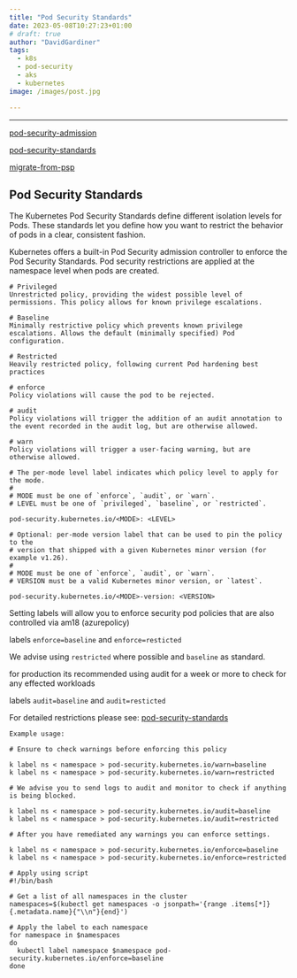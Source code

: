 ```yaml
---
title: "Pod Security Standards"
date: 2023-05-08T10:27:23+01:00
# draft: true
author: "DavidGardiner"
tags:
  - k8s
  - pod-security
  - aks
  - kubernetes
image: /images/post.jpg

---
```



<!-- # Pod Security Standards -->

---


[pod-security-admission](https://kubernetes.io/docs/concepts/security/pod-security-admission/)

[pod-security-standards](https://kubernetes.io/docs/concepts/security/pod-security-standards/)

[migrate-from-psp](https://kubernetes.io/docs/tasks/configure-pod-container/migrate-from-psp/)

## Pod Security Standards

The Kubernetes Pod Security Standards define different isolation levels for Pods. These standards let you define how you want to restrict the behavior of pods in a clear, consistent fashion.

Kubernetes offers a built-in Pod Security admission controller to enforce the Pod Security Standards. Pod security restrictions are applied at the namespace level when pods are created.

```
# Privileged
Unrestricted policy, providing the widest possible level of permissions. This policy allows for known privilege escalations.

# Baseline
Minimally restrictive policy which prevents known privilege escalations. Allows the default (minimally specified) Pod configuration.

# Restricted
Heavily restricted policy, following current Pod hardening best practices

```

```
# enforce
Policy violations will cause the pod to be rejected.

# audit
Policy violations will trigger the addition of an audit annotation to the event recorded in the audit log, but are otherwise allowed.

# warn
Policy violations will trigger a user-facing warning, but are otherwise allowed.

```

```
# The per-mode level label indicates which policy level to apply for the mode.
#
# MODE must be one of `enforce`, `audit`, or `warn`.
# LEVEL must be one of `privileged`, `baseline`, or `restricted`.

pod-security.kubernetes.io/<MODE>: <LEVEL>

# Optional: per-mode version label that can be used to pin the policy to the
# version that shipped with a given Kubernetes minor version (for example v1.26).
#
# MODE must be one of `enforce`, `audit`, or `warn`.
# VERSION must be a valid Kubernetes minor version, or `latest`.

pod-security.kubernetes.io/<MODE>-version: <VERSION>

```

Setting labels  will allow you to enforce security pod policies that are also controlled via am18 (azurepolicy)

labels  `enforce=baseline` and `enforce=resticted`

We advise using `restricted` where possible and `baseline` as standard.

for production its recommended using audit for a week or more to check for any effected workloads

labels  `audit=baseline` and `audit=resticted`

For detailed restrictions please see: [pod-security-standards](https://kubernetes.io/docs/concepts/security/pod-security-standards/)

```
Example usage:

# Ensure to check warnings before enforcing this policy

k label ns < namespace > pod-security.kubernetes.io/warn=baseline
k label ns < namespace > pod-security.kubernetes.io/warn=restricted

# We advise you to send logs to audit and monitor to check if anything is being blocked.

k label ns < namespace > pod-security.kubernetes.io/audit=baseline
k label ns < namespace > pod-security.kubernetes.io/audit=restricted

# After you have remediated any warnings you can enforce settings.

k label ns < namespace > pod-security.kubernetes.io/enforce=baseline
k label ns < namespace > pod-security.kubernetes.io/enforce=restricted

```

```
# Apply using script
#!/bin/bash

# Get a list of all namespaces in the cluster
namespaces=$(kubectl get namespaces -o jsonpath='{range .items[*]}{.metadata.name}{"\\n"}{end}')

# Apply the label to each namespace
for namespace in $namespaces
do
  kubectl label namespace $namespace pod-security.kubernetes.io/enforce=baseline
done

```

<!-- ### How to comply with enforced Azure policy -->
<!-- 
for further guidance please see [pod-security-admission](notion://www.notion.so/podsecurityadmission.html)

```

# `pod-security.kubernetes.io/enforce=baseline`

AKSAllowedProcMountType  | Pod containers can only use allowed ProcMountTypes in a Kubernetes cluster.
AKSContainerDisSysA      | Limit pod HostPath volume mounts to the allowed host paths in a Kubernetes Cluster.
AKSForSysInt             | Containers should not use forbidden sysctl interfaces in a Kubernetes cluster
AKSContainerNP           | Do not allow privileged containers creation in a Kubernetes cluste
AKSAppArmor              | Containers should only use allowed AppArmor profiles in a Kubernetes cluster.
AKSAllowedHostPaths      | AKS Clusters should Limit pod HostPath volume mounts to the allowed host paths in Cluster
AKSAllowedSeccompProfile | Pod containers can only use allowed seccomp profiles in a Kubernetes cluster
AKSNoShHostProcHIPC      | Block pod containers from sharing the host process ID namespace and host IPC namespace in a Kubernetes cluster

# `pod-security.kubernetes.io/enforce=restricted`

AKSContainerNPEsc        | Do not allow containers to run with privilege escalation to root in a Kubernetes cluster
AKSAllowedVolumeTypes    | Pods can only use allowed volume types in a Kubernetes cluster.
AKSRORootFiles           | Run containers with a read only root file system to protect from changes at run-time with malicious binaries being added to PATH in a Kubernetes cluster

```

### Additional policys that will be set using label that are NOT currently enforced using azure policy

```
# Baseline
Kubernetes cluster containers should only use allowed capabilities
  - Adding additional capabilities beyond those listed below must be disallowed.

Kubernetes cluster services should listen only on allowed ports
  - HostPorts should be disallowed entirely (recommended) or restricted to a known list

Kubernetes cluster pods and containers should only use allowed SELinux options
  - Setting the SELinux type is restricted, and setting a custom SELinux user or role option is forbidden.

# Resticted
Kubernetes cluster pods and containers should only run with approved user and group IDs
  - Containers must not set runAsUser to 0

``` -->

